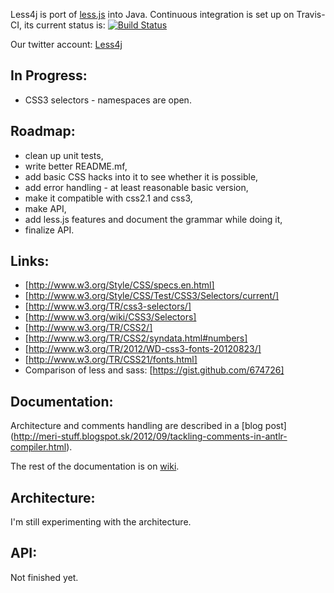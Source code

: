 Less4j is port of [less.js](http://lesscss.org/) into Java. Continuous integration is set up on Travis-CI, its current status is: [![Build Status](https://secure.travis-ci.org/SomMeri/less4j.png)](http://travis-ci.org/SomMeri/less4j)

Our twitter account: [Less4j](https://twitter.com/Less4j)

## In Progress:
*  CSS3 selectors - namespaces are open.

## Roadmap:
*  clean up unit tests,
*  write better README.mf,
*  add basic CSS hacks into it to see whether it is possible,
*  add error handling - at least reasonable basic version,
*  make it compatible with css2.1 and css3,
*  make API,
*  add less.js features and document the grammar while doing it,
*  finalize API.

## Links:
*  [http://www.w3.org/Style/CSS/specs.en.html]
*  [http://www.w3.org/Style/CSS/Test/CSS3/Selectors/current/]
*  [http://www.w3.org/TR/css3-selectors/] 
*  [http://www.w3.org/wiki/CSS3/Selectors]
*  [http://www.w3.org/TR/CSS2/]
*  [http://www.w3.org/TR/CSS2/syndata.html#numbers]
*  [http://www.w3.org/TR/2012/WD-css3-fonts-20120823/]
*  [http://www.w3.org/TR/CSS21/fonts.html]
*  Comparison of less and sass: [https://gist.github.com/674726]

## Documentation:
Architecture and comments handling are described in a [blog post] (http://meri-stuff.blogspot.sk/2012/09/tackling-comments-in-antlr-compiler.html). 

The rest of the documentation is on [wiki](https://github.com/SomMeri/less4j/wiki/_pages).

## Architecture:
I'm still experimenting with the architecture. 

## API:
Not finished yet. 

